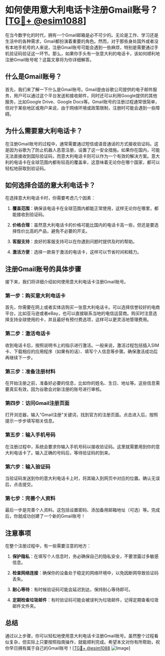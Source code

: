 # 如何使用意大利电话卡注册Gmail账号？[[TG💪+ @esim1088](https://t.me/s/esim1088)]

在当今数字化的时代，拥有一个Gmail邮箱是必不可少的。无论是工作、学习还是生活中的各种需求，Gmail都扮演着重要的角色。然而，对于那些身处国外或者没有本地手机号的人来说，注册Gmail账号可能会遇到一些麻烦，特别是需要通过手机验证码验证这一环节。那么，如果你手头有一张意大利的电话卡，该如何顺利地注册Gmail账号呢？这篇文章将为你详细解答。

## 什么是Gmail账号？

首先，我们来了解一下什么是Gmail账号。Gmail是由谷歌公司提供的电子邮件服务，用户可以通过这个平台发送和接收邮件，同时还可以利用Google提供的其他服务，比如Google Drive、Google Docs等。Gmail账号的注册过程通常很简单，但对于某些地区或用户来说，由于网络环境或政策限制，注册时可能会遇到一些障碍。

## 为什么需要意大利电话卡？

在注册Gmail账号的过程中，通常需要通过短信或语音通话的方式接收验证码。这是因为谷歌为了防止机器人恶意注册，设置了这一安全措施。如果你在国内，可能无法直接收到国际验证码，而意大利电话卡则可以作为一个有效的解决方案。意大利的电话卡在全球范围内都有较高的覆盖率，这意味着无论你在哪个国家，都可以轻松地获取到验证码。

## 如何选择合适的意大利电话卡？

在选择意大利电话卡时，你需要考虑几个因素：

1. **覆盖范围**：确保该电话卡在全球范围内都能正常使用，这样无论你在哪里，都能接收到验证码。
   
2. **价格合理**：虽然意大利电话卡的价格可能比国内的电话卡高一些，但还是要选择性价比高的产品，避免不必要的开支。

3. **客服支持**：良好的客服支持可以在你遇到问题时提供及时的帮助。

4. **激活方便**：选择一款易于激活的电话卡，这样可以节省时间和精力。

## 注册Gmail账号的具体步骤

接下来，我们将详细介绍如何使用意大利电话卡注册Gmail账号。

### 第一步：购买意大利电话卡

首先，你需要在网上或者实体店购买一张意大利电话卡。可以选择信誉较好的电商平台，比如亚马逊或者eBay，也可以直接联系当地的电信运营商。购买时注意选择支持全球使用的卡，并且最好有预付费选项，这样可以更灵活地管理费用。

### 第二步：激活电话卡

收到电话卡后，按照说明书上的指示进行激活。一般来说，激活过程包括插入SIM卡、下载相应的应用程序（如果有的话）、填写个人信息等步骤。确保激活成功后再继续下一步。

### 第三步：准备注册材料

在开始注册之前，准备好必要的信息，比如你的姓名、生日、地址等。这些信息需要真实有效，因为谷歌会对新注册的账号进行审核。

### 第四步：访问Gmail注册页面

打开浏览器，输入“Gmail注册”关键词，找到官方的注册页面。点击进入后，按照提示一步步填写相关信息。

### 第五步：输入手机号码

在注册过程中，系统会要求你输入手机号码以接收验证码。这里就需要用到你的意大利电话卡了。输入正确的号码后，等待验证码的到来。

### 第六步：输入验证码

当验证码发送到你的意大利电话卡上时，将其输入到网页中对应的位置。确认无误后，点击提交。

### 第七步：完善个人资料

最后一步是完善个人资料。这包括设置密码、添加备用邮箱地址（可选）等。完成后，你就成功创建了一个新的Gmail账号！

## 注意事项

在整个注册过程中，有一些需要注意的地方：

1. **保护隐私**：在填写个人信息时，务必确保自己的隐私安全，不要泄露过多敏感信息。

2. **检查网络连接**：确保你的设备处于稳定的网络环境中，以免因断网导致验证码丢失。

3. **耐心等待**：有时候验证码可能会延迟到达，保持耐心等待即可。

4. **定期检查垃圾邮件**：有时验证码可能会被误判为垃圾邮件，记得定期查看垃圾邮件文件夹。

## 总结

通过以上步骤，你可以轻松地使用意大利电话卡注册Gmail账号。虽然整个过程看似复杂，但实际上只要按照指南操作，就能顺利完成。希望本文对你有所帮助，祝你早日拥有属于自己的Gmail账号！[[TG💪+ @esim1088](https://t.me/s/esim1088) ![Image](https://i.postimg.cc/4NQfJmqS/Snipaste-2025-05-13-00-14-12.png)]